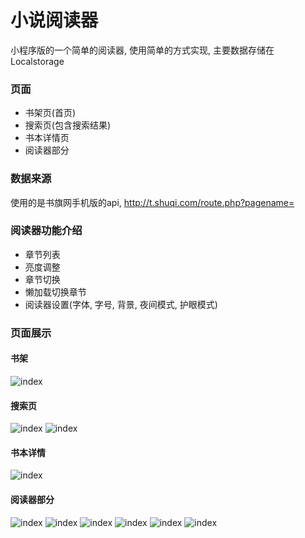 # 小说阅读器
小程序版的一个简单的阅读器, 使用简单的方式实现, 主要数据存储在Localstorage

### 页面
- 书架页(首页)
- 搜索页(包含搜索结果)
- 书本详情页
- 阅读器部分

### 数据来源
使用的是书旗网手机版的api, http://t.shuqi.com/route.php?pagename=

### 阅读器功能介绍
- 章节列表
- 亮度调整
- 章节切换
- 懒加载切换章节
- 阅读器设置(字体, 字号, 背景, 夜间模式, 护眼模式)

### 页面展示

#### 书架
![index](result/index.png)

#### 搜索页
![index](result/search.png)
![index](result/search_result.png)

#### 书本详情
![index](result/bookInfo.png)

#### 阅读器部分
![index](result/reader.png)
![index](result/reader_menu.png)
![index](result/reader_setting.png)
![index](result/night_model.png)
![index](result/protection_model.png)
![index](result/directory.png)
